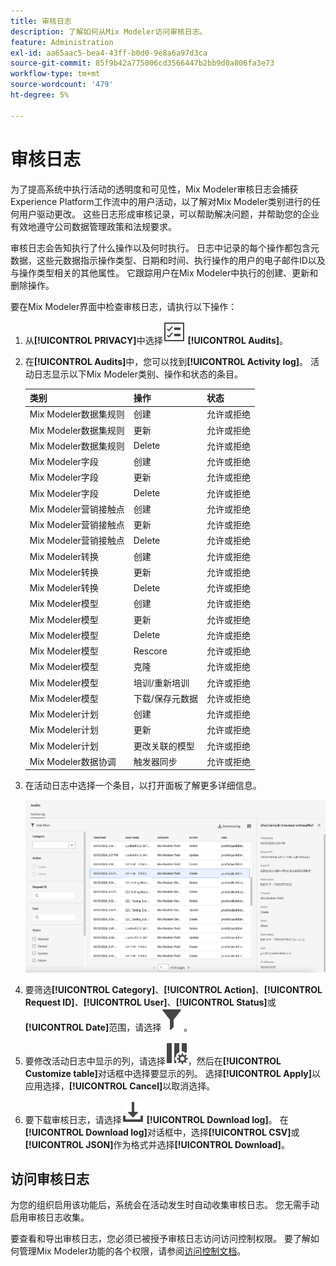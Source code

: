 ```yaml
---
title: 审核日志
description: 了解如何从Mix Modeler访问审核日志。
feature: Administration
exl-id: aa65aac5-bea4-43ff-b0d0-9e8a6a97d3ca
source-git-commit: 85f9b42a775006cd3566447b2bb9d0a806fa3e73
workflow-type: tm+mt
source-wordcount: '479'
ht-degree: 5%

---
```


# 审核日志

为了提高系统中执行活动的透明度和可见性，Mix Modeler审核日志会捕获Experience Platform工作流中的用户活动，以了解对Mix Modeler类别进行的任何用户驱动更改。 这些日志形成审核记录，可以帮助解决问题，并帮助您的企业有效地遵守公司数据管理政策和法规要求。

<!-- DO WE HAVE TO ADD THIS
If you are subject to the Health Insurance Portability and Accountability Act (HIPAA) and create, receive, maintain, or transmit permitted sensitive personal data through Mix Modeler, you are responsible for executing a BAA with Adobe and licensing Healthcare Shield.
-->

审核日志会告知执行了什么操作以及何时执行。 日志中记录的每个操作都包含元数据，这些元数据指示操作类型、日期和时间、执行操作的用户的电子邮件ID以及与操作类型相关的其他属性。 它跟踪用户在Mix Modeler中执行的创建、更新和删除操作。

要在Mix Modeler界面中检查审核日志，请执行以下操作：

1. 从&#x200B;**[!UICONTROL PRIVACY]**&#x200B;中选择![任务列表](/help/assets/icons/TaskList.svg) **[!UICONTROL Audits]**。

1. 在&#x200B;**[!UICONTROL Audits]**&#x200B;中，您可以找到&#x200B;**[!UICONTROL Activity log]**。 活动日志显示以下Mix Modeler类别、操作和状态的条目。

   | 类别 | 操作 | 状态 |
   |---|---|---|
   | Mix Modeler数据集规则 | 创建 | 允许或拒绝 |
   | Mix Modeler数据集规则 | 更新 | 允许或拒绝 |
   | Mix Modeler数据集规则 | Delete | 允许或拒绝 |
   | Mix Modeler字段 | 创建 | 允许或拒绝 |
   | Mix Modeler字段 | 更新 | 允许或拒绝 |
   | Mix Modeler字段 | Delete | 允许或拒绝 |
   | Mix Modeler营销接触点 | 创建 | 允许或拒绝 |
   | Mix Modeler营销接触点 | 更新 | 允许或拒绝 |
   | Mix Modeler营销接触点 | Delete | 允许或拒绝 |
   | Mix Modeler转换 | 创建 | 允许或拒绝 |
   | Mix Modeler转换 | 更新 | 允许或拒绝 |
   | Mix Modeler转换 | Delete | 允许或拒绝 |
   | Mix Modeler模型 | 创建 | 允许或拒绝 |
   | Mix Modeler模型 | 更新 | 允许或拒绝 |
   | Mix Modeler模型 | Delete | 允许或拒绝 |
   | Mix Modeler模型 | Rescore | 允许或拒绝 |
   | Mix Modeler模型 | 克隆 | 允许或拒绝 |
   | Mix Modeler模型 | 培训/重新培训 | 允许或拒绝 |
   | Mix Modeler模型 | 下载/保存元数据 | 允许或拒绝 |
   | Mix Modeler计划 | 创建 | 允许或拒绝 |
   | Mix Modeler计划 | 更新 | 允许或拒绝 |
   | Mix Modeler计划 | 更改关联的模型 | 允许或拒绝 |
   | Mix Modeler数据协调 | 触发器同步 | 允许或拒绝 |


1. 在活动日志中选择一个条目，以打开面板了解更多详细信息。

   ![Mix Modeler审核](/help/assets/mix-modeler-audit.png)

1. 要筛选&#x200B;**[!UICONTROL Category]**、**[!UICONTROL Action]**、**[!UICONTROL Request ID]**、**[!UICONTROL User]**、**[!UICONTROL Status]**&#x200B;或&#x200B;**[!UICONTROL Date]**&#x200B;范围，请选择![筛选器](/help/assets/icons/Filter.svg)。

1. 要修改活动日志中显示的列，请选择![列](/help/assets/icons/ColumnSetting.svg)，然后在&#x200B;**[!UICONTROL Customize table]**&#x200B;对话框中选择要显示的列。 选择&#x200B;**[!UICONTROL Apply]**&#x200B;以应用选择，**[!UICONTROL Cancel]**&#x200B;以取消选择。

1. 要下载审核日志，请选择![下载](/help/assets/icons/Download.svg) **[!UICONTROL Download log]**。 在&#x200B;**[!UICONTROL Download log]**&#x200B;对话框中，选择&#x200B;**[!UICONTROL CSV]**&#x200B;或&#x200B;**[!UICONTROL JSON]**&#x200B;作为格式并选择&#x200B;**[!UICONTROL Download]**。

## 访问审核日志

为您的组织启用该功能后，系统会在活动发生时自动收集审核日志。 您无需手动启用审核日志收集。

要查看和导出审核日志，您必须已被授予审核日志访问访问控制权限。 要了解如何管理Mix Modeler功能的各个权限，请参阅[访问控制文档](https://experienceleague.adobe.com/en/docs/experience-platform/access-control/home)。
